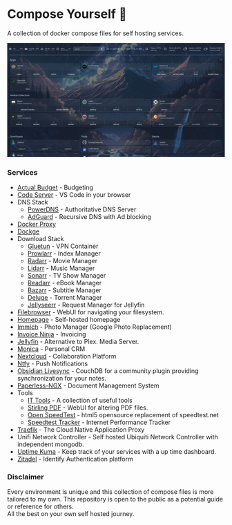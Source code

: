# Compose Yourself 🐳

A collection of docker compose files for self hosting services. 

<img src=img/dashboard.png>

### Services

- [Actual Budget](https://actualbudget.com/) - Budgeting
- [Code Server](https://github.com/coder/code-server) - VS Code in your browser
- DNS Stack
    - [PowerDNS](https://www.powerdns.com/) - Authoritative DNS Server
    - [AdGuard](https://adguard.com/en/welcome.html) - Recursive DNS with Ad blocking
- [Docker Proxy](https://github.com/Tecnativa/docker-socket-proxy)
- [Dockge](https://dockge.kuma.pet/)
- Download Stack
    - [Gluetun](https://github.com/qdm12/gluetun) - VPN Container
    - [Prowlarr](https://prowlarr.com/) - Index Manager
    - [Radarr](https://radarr.video/) - Movie Manager
    - [Lidarr](https://lidarr.audio/) - Music Manager
    - [Sonarr](https://sonarr.tv/) - TV Show Manager
    - [Readarr](https://readarr.com/) - eBook Manager
    - [Bazarr](https://www.bazarr.media/) - Subtitle Manager
    - [Deluge](https://deluge-torrent.org/) - Torrent Manager
    - [Jellyseerr](https://github.com/Fallenbagel/jellyseerr) - Request Manager for Jellyfin
- [Filebrowser](https://filebrowser.org/) - WebUI for navigating your filesystem. 
- [Homepage](https://gethomepage.dev/) - Self-hosted homepage
- [Immich](https://immich.app/) - Photo Manager (Google Photo Replacement)
- [Invoice Ninja](https://invoiceninja.com/) - Invoicing
- [Jellyfin](https://jellyfin.org/) - Alternative to Plex. Media Server.
- [Monica](https://www.monicahq.com/) - Personal CRM
- [Nextcloud](https://nextcloud.com/) - Collaboration Platform
- [Ntfy](https://ntfy.sh/) - Push Notifications
- [Obsidian Livesync](https://github.com/vrtmrz/obsidian-livesync) - CouchDB for a community plugin providing synchronization for your notes. 
- [Paperless-NGX](https://docs.paperless-ngx.com/) - Document Management System
- Tools
    - [IT Tools](https://it-tools.tech/) - A collection of useful tools
    - [Stirling PDF](https://github.com/Stirling-Tools/Stirling-PDF) - WebUI for altering PDF files. 
    - [Open SpeedTest](https://openspeedtest.com/) - html5 opensource replacement of speedtest.net
    - [Speedtest Tracker](https://github.com/alexjustesen/speedtest-tracker) - Internet Performance Tracker
- [Traefik](https://traefik.io/traefik/) - The Cloud Native Application Proxy
- Unifi Network Controller - Self hosted Ubiquiti Network Controller with independent mongodb.
- [Uptime Kuma](https://github.com/louislam/uptime-kuma) - Keep track of your services with a up time dashboard. 
- [Zitadel](https://zitadel.com/) - Identify Authentication platform

### Disclaimer

Every environment is unique and this collection of compose files is more tailored to my own. This repository is open to the public as a potential guide or reference for others. <br>
All the best on your own self hosted journey. 